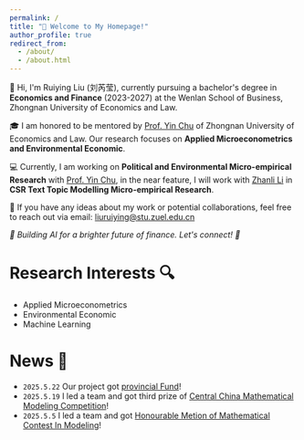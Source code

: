 ```yaml
---
permalink: /
title: "💖 Welcome to My Homepage!"
author_profile: true
redirect_from: 
  - /about/
  - /about.html
---
```



👋 Hi, I'm Ruiying Liu (刘芮莹), currently pursuing a bachelor's degree in **Economics and Finance**  (2023-2027) at the Wenlan School of Business, Zhongnan University of Economics and Law. 

🎓 I am honored to be mentored by [Prof. Yin Chu](https://yinchu.yolasite.com) of Zhongnan University of Economics and Law. Our research focuses on  **Applied Microeconometrics and Environmental Economic**.

💻 Currently, I am working on **Political and Environmental Micro-empirical Research** with [Prof. Yin Chu](https://yinchu.yolasite.com), in the near feature, I will work with [Zhanli Li](https://zhanli-li.github.io) in **CSR Text Topic Modelling Micro-empirical Research**.

💬 If you have any ideas about my work or potential collaborations, feel free to reach out via email: liuruiying@stu.zuel.edu.cn

*🌱 Building AI for a brighter future of finance. Let's connect! 🤝*

# Research Interests 🔍
- Applied Microeconometrics
- Environmental Economic
- Machine Learning

# News 📧
- `2025.5.22` Our project got [provincial Fund](https://jwc.zuel.edu.cn/2025/0522/c5768a392234/page.htm)!
- `2025.5.19` I led a team and got third prize of [Central China Mathematical Modeling Competition](http://www.hzbmmc.com/views/award/award-item.html?navigate=inform&id=1923308824495611905)!
- `2025.5.5` I led a team and got [Honourable Metion of Mathematical Contest In Modeling](https://www.comap-math.org/mcm/2025Certs/2513588.pdf)!
